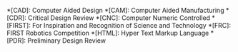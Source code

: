 *[CAD]: Computer Aided Design
*[CAM]: Computer Aided Manufacturing
*[CDR]: Critical Design Review
*[CNC]: Computer Numeric Controlled
*[FIRST]: For Inspiration and Recognition of Science and Technology
*[FRC]: FIRST Robotics Competition
*[HTML]: Hyper Text Markup Language
*[PDR]: Preliminary Design Review